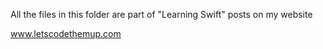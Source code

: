 All the files in this folder are part of "Learning Swift" posts on my website 

www.letscodethemup.com
